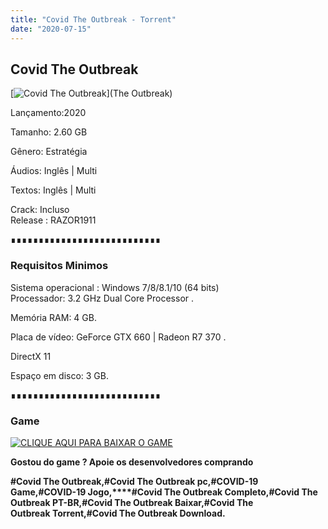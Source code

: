 ```yaml
---
title: "Covid The Outbreak - Torrent"
date: "2020-07-15"
---
```


## Covid The Outbreak

[![](https://1.bp.blogspot.com/-B_qp4Q20OS8/XuDCnCK3btI/AAAAAAAAAuE/Mxw39QJ0rOElFvB67jpCjyO1Yap6J88aQCLcBGAsYHQ/s640/c021a08d1081e653c6f87955f9b7b33642397d51.jpg "Covid The Outbreak")](The Outbreak)

Lançamento:2020

Tamanho: 2.60 GB

Gênero: Estratégia

Áudios: Inglês | Multi

Textos: Inglês | Multi

Crack: Incluso  
Release : RAZOR1911

∎∎∎∎∎∎∎∎∎∎∎∎∎∎∎∎∎∎∎∎∎∎∎∎∎∎∎

  

### Requisitos Minimos

Sistema operacional : Windows 7/8/8.1/10 (64 bits)  
Processador: 3.2 GHz Dual Core Processor .

Memória RAM: 4 GB.

Placa de vídeo: GeForce GTX 660 | Radeon R7 370 .

DirectX 11

Espaço em disco: 3 GB.

∎∎∎∎∎∎∎∎∎∎∎∎∎∎∎∎∎∎∎∎∎∎∎∎∎∎∎

### Game

[![](https://1.bp.blogspot.com/-qtMkGv5gL20/XnDXUMM72yI/AAAAAAAAAas/3fw4QW-wPxoIAhUyb7hjqQAA1Rvne5TmQCPcBGAYYCw/s320/MAGNET{ca9bad4f721d92abc13e060f4f8dd78be4bc2e3e6ae69d619fbd104809de1ad1}2BLINK.png "CLIQUE AQUI PARA BAIXAR O GAME")](https://stfly.io/IZyBlJ)

**Gostou do game ? Apoie os desenvolvedores comprando**

**#Covid The Outbreak,#Covid The Outbreak pc,#**COVID-19 Game,#COVID-19 Jogo**,****#Covid The Outbreak Completo,#Covid The Outbreak PT-BR,#Covid The Outbreak Baixar,#Covid The Outbreak Torrent,#Covid The Outbreak Download.**
